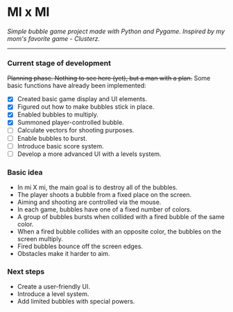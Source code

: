 # MI x MI
*Simple bubble game project made with Python and Pygame.*
*Inspired by my mom's favorite game - Clusterz.*

---

### Current stage of development
~~Planning phase. Nothing to see here (yet), but a man with a plan.~~
Some basic functions have already been implemented:

- [x] Created basic game display and UI elements.
- [x] Figured out how to make bubbles stick in place.
- [x] Enabled bubbles to multiply.
- [x] Summoned player-controlled bubble.
- [ ] Calculate vectors for shooting purposes.
- [ ] Enable bubbles to burst.
- [ ] Introduce basic score system.
- [ ] Develop a more advanced UI with a levels system.

### Basic idea
* In mi X mi, the main goal is to destroy all of the bubbles.
* The player shoots a bubble from a fixed place on the screen.
* Aiming and shooting are controlled via the mouse.
* In each game, bubbles have one of a fixed number of colors.
* A group of bubbles bursts when collided with a fired bubble of the same color.
* When a fired bubble collides with an opposite color, the bubbles on the screen multiply.
* Fired bubbles bounce off the screen edges.
* Obstacles make it harder to aim.

### Next steps
* Create a user-friendly UI.
* Introduce a level system.
* Add limited bubbles with special powers.